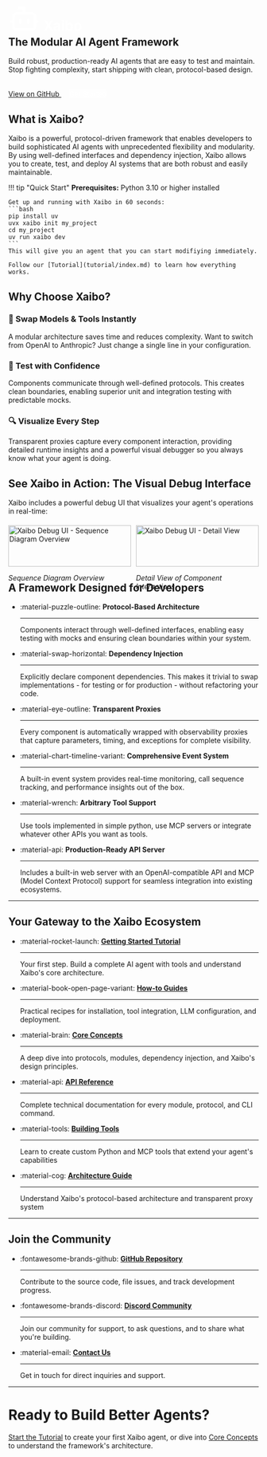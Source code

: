 <div class="hero-section" style="margin-top: -4em">
      <h1 style="color: white">
      <svg xmlns="http://www.w3.org/2000/svg" style="margin-bottom: -8px" width="64" height="64" viewBox="0 0 24 24" fill="none" stroke="currentColor" stroke-width="2" stroke-linecap="round" stroke-linejoin="round" class="lucide lucide-bot-icon lucide-bot"><path d="M12 8V4H8"/><rect width="16" height="12" x="4" y="8" rx="2"/><path d="M2 14h2"/><path d="M20 14h2"/><path d="M15 13v2"/><path d="M9 13v2"/></svg>
       Xaibo
      </h1>
      <h2 style="margin-top: -1rem">The Modular AI Agent Framework</h2>
      <p>Build robust, production-ready AI agents that are easy to test and maintain. Stop fighting complexity, start shipping with clean, protocol-based design.</p>
      <div style="margin-top: 2rem;">
        <a href="https://github.com/xpressai/xaibo" class="md-button md-button--primary" style="margin-right: 1rem;">
          View on GitHub
        </a>
        <a href="tutorial/" class="md-button " style="background: rgba(255,255,255,0.2); color: white;">
          Get Started
        </a>
      </div>
    </div>

## What is Xaibo?

Xaibo is a powerful, protocol-driven framework that enables developers to build sophisticated AI agents with unprecedented flexibility and modularity. By using well-defined interfaces and dependency injection, Xaibo allows you to create, test, and deploy AI systems that are both robust and easily maintainable.

!!! tip "Quick Start"
    **Prerequisites:** Python 3.10 or higher installed
    
    Get up and running with Xaibo in 60 seconds:
    ```bash
    pip install uv
    uvx xaibo init my_project
    cd my_project
    uv run xaibo dev
    ```
    This will give you an agent that you can start modifiying immediately.

    Follow our [Tutorial](tutorial/index.md) to learn how everything works.

## Why Choose Xaibo?

<div class="feature-grid">
  <div class="feature-card">
    <h3>🧩 Swap Models & Tools Instantly</h3>
    <p>A modular architecture saves time and reduces complexity. Want to switch from OpenAI to Anthropic? Just change a single line in your configuration.</p>
  </div>
  <div class="feature-card">
    <h3>🔌 Test with Confidence</h3>
    <p>Components communicate through well-defined protocols. This creates clean boundaries, enabling superior unit and integration testing with predictable mocks.</p>
  </div>
  <div class="feature-card">
    <h3>🔍 Visualize Every Step</h3>
    <p>Transparent proxies capture every component interaction, providing detailed runtime insights and a powerful visual debugger so you always know what your agent is doing.</p>
  </div>
</div>

## See Xaibo in Action: The Visual Debug Interface

Xaibo includes a powerful debug UI that visualizes your agent's operations in real-time:

<div style="display: flex; gap: 10px; margin: 20px 0;">
  <div style="flex: 1;">
    <img src="images/sequence-diagram.png" alt="Xaibo Debug UI - Sequence Diagram Overview" width="100%">
    <p><em>Sequence Diagram Overview</em></p>
  </div>
  <div style="flex: 1;">
    <img src="images/detail-view.png" alt="Xaibo Debug UI - Detail View" width="100%">
    <p><em>Detail View of Component Interactions</em></p>
  </div>
</div>

## A Framework Designed for Developers

<div class="grid cards" markdown>

-   :material-puzzle-outline: **Protocol-Based Architecture**

    ---

    Components interact through well-defined interfaces, enabling easy testing with mocks and ensuring clean boundaries within your system.

-   :material-swap-horizontal: **Dependency Injection**

    ---

    Explicitly declare component dependencies. This makes it trivial to swap implementations - for testing or for production - without refactoring your code.

-   :material-eye-outline: **Transparent Proxies**

    ---

    Every component is automatically wrapped with observability proxies that capture parameters, timing, and exceptions for complete visibility.

-   :material-chart-timeline-variant: **Comprehensive Event System**

    ---

    A built-in event system provides real-time monitoring, call sequence tracking, and performance insights out of the box. 

-   :material-wrench: **Arbitrary Tool Support**

    ---

    Use tools implemented in simple python, use MCP servers or integrate whatever other APIs you want as tools.

-   :material-api: **Production-Ready API Server**

    ---

    Includes a built-in web server with an OpenAI-compatible API and MCP (Model Context Protocol) support for seamless integration into existing ecosystems.

</div>

---

## Your Gateway to the Xaibo Ecosystem

<div class="grid cards" markdown>

-   :material-rocket-launch: **[Getting Started Tutorial](tutorial/index.md)**

    ---

    Your first step. Build a complete AI agent with tools and understand Xaibo's core architecture.

-   :material-book-open-page-variant: **[How-to Guides](how-to/index.md)**

    ---

    Practical recipes for installation, tool integration, LLM configuration, and deployment.

-   :material-brain: **[Core Concepts](explanation/index.md)**

    ---

    A deep dive into protocols, modules, dependency injection, and Xaibo's design principles.

-   :material-api: **[API Reference](reference/index.md)**

    ---

    Complete technical documentation for every module, protocol, and CLI command.

-   :material-tools: **[Building Tools](tutorial/building-tools.md)**

    ---

    Learn to create custom Python and MCP tools that extend your agent's capabilities

-   :material-cog: **[Architecture Guide](explanation/architecture/protocols.md)**

    ---

    Understand Xaibo's protocol-based architecture and transparent proxy system

</div>


---

## Join the Community

<div class="grid cards" markdown>

-   :fontawesome-brands-github: **[GitHub Repository](https://github.com/xpressai/xaibo)**

    ---

    Contribute to the source code, file issues, and track development progress.

-   :fontawesome-brands-discord: **[Discord Community](https://discord.gg/uASMzSSVKe)**

    ---

    Join our community for support, to ask questions, and to share what you're building.

-   :material-email: **[Contact Us](mailto:hello@xpress.ai)**

    ---

    Get in touch for direct inquiries and support.

</div>

---

# Ready to Build Better Agents?
[Start the Tutorial](tutorial/index.md) to create your first Xaibo agent, or dive into [Core Concepts](explanation/index.md) to understand the framework's architecture.
